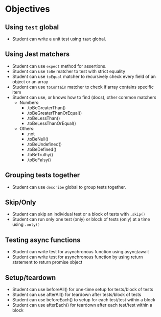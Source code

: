 # Objectives

## Using `test` global

* Student can write a unit test using `test` global.

## Using Jest matchers

* Student can use `expect` method for assertions.
* Student can use `toBe` matcher to test with strict equality
* Student can use `toEqual` matcher to recursively check every field of an object or an array
* Student can use `toContain` matcher to check if array contains specific item
* Student can use, or knows how to find (docs), other common matchers
    * Numbers:
        * .toBeGreaterThan()
        * .toBeGreaterThanOrEqual()
        * .toBeLessThan()
        * .toBeLessThanOrEqual()
    * Others:
        * .not
        * .toBeNull()
        * .toBeUndefined()
        * .toBeDefined()
        * .toBeTruthy()
        * .toBeFalsy()

## Grouping tests together
* Student can use `describe` global to group tests together.

## Skip/Only
* Student can skip an individual test or a block of tests with `.skip()`
* Student can run only one test (only) or block of tests (only) at a time using `.only()`

## Testing async functions
* Student can write test for asynchronous function using async/await
* Student can write test for asynchronous function by using return statement to return promise object

## Setup/teardown
* Student can use beforeAll() for one-time setup for tests/block of tests
* Student can use afterAll() for teardown after tests/block of tests
* Student can use beforeEach() to setup for each test/test within a block
* Student can use afterEach() for teardown after each test/test within a block




